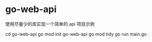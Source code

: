# go-web-api

使用尽量少的库实现一个简单的 api 项目示例

cd go-web-api
go mod init go-web-api
go mod tidy
go run main.go



